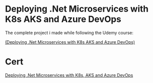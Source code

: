 # Deploying .Net Microservices with K8s AKS and Azure DevOps

The complete project i made while following the Udemy course:

[(Deploying .Net Microservices with K8s AKS and Azure DevOps)](https://www.udemy.com/course/deploying-net-microservices-with-k8s-aks-and-azure-devops/)

# Cert #
[Deploying .Net Microservices with K8s, AKS and Azure DevOps](https://github.com/Flamehawk7/Deploying-.Net-Microservices-with-K8s-AKS-and-Azure-DevOps/blob/main/Cert/Deploying%20.Net%20Microservices%20with%20K8s%2C%20AKS%20and%20Azure%20DevOps.jpg)
